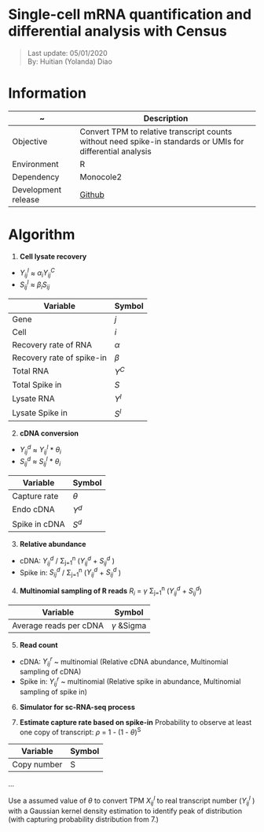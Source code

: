 # Single-cell mRNA quantification and differential analysis with Census
> Last update: 05/01/2020 <br>
> By: Huitian (Yolanda) Diao

# Information 
| ~ | Description |
| --- | --- |
| Objective | Convert TPM to relative transcript counts without need spike-in standards or UMIs for differential analysis |
| Environment | R |
| Dependency | Monocole2 |
| Development release | [Github](https://github.com/cole-trapnell-lab/monocle-release) |

# Algorithm
1. **Cell lysate recovery** <br>
  - *Y<sub>ij</sub><sup>l</sup>* ≈ *&alpha;<sub>i</sub>Y<sub>ij</sub><sup>C</sup>* <br>
  - *S<sub>ij</sub><sup>l</sup>* ≈ *&beta;<sub>i</sub>S<sub>ij</sub>*
 
| Variable | Symbol |
| --- | --- |
| Gene | *j* |
| Cell | *i* |
| Recovery rate of RNA |  *&alpha;* |
| Recovery rate of spike-in | *&beta;* |
| Total RNA | *Y<sup>C</sup>* |
| Total Spike in | *S* |
| Lysate RNA | *Y<sup>l</sup>* |
| Lysate Spike in | *S<sup>l</sup>* |

2. **cDNA conversion** <br>
  - *Y<sub>ij</sub><sup>d</sup>* ≈ *Y<sub>ij</sub><sup>l</sup>* * *&theta;<sub>i</sub>* <br>
  - *S<sub>ij</sub><sup>d</sup>* ≈ *S<sub>ij</sub><sup>l</sup>* * *&theta;<sub>i</sub>* <br>
 
| Variable | Symbol |
| --- | --- |
| Capture rate | *&theta;* |
| Endo cDNA | *Y<sup>d</sup>* |
| Spike in cDNA | *S<sup>d<sup>* |

3. **Relative abundance** <br>
 - cDNA:  *Y<sub>ij</sub><sup>d</sup>* / &Sigma;<sub>j=1</sub><sup>n</sup> (*Y<sub>ij</sub><sup>d</sup>* +  *S<sub>ij</sub><sup>d</sup>* )
 - Spike in:  *S<sub>ij</sub><sup>d</sup>* / &Sigma;<sub>j=1</sub><sup>n</sup> (*Y<sub>ij</sub><sup>d</sup>* +  *S<sub>ij</sub><sup>d</sup>* ) 

4. **Multinomial sampling of R reads**
*R<sub>i</sub>* = *&gamma;* &Sigma;<sub>j=1</sub><sup>n</sup> (*Y<sub>ij</sub><sup>d</sup>* +  *S<sub>ij</sub><sup>d</sup>*)

| Variable | Symbol |
| --- | --- |
| Average reads per cDNA | *&gamma;* &Sigma |

5. **Read count**
  - cDNA: *Y<sub>ij</sub><sup>r</sup>* ~ multinomial (Relative cDNA abundance, Multinomial sampling of cDNA)
  - Spike in: *Y<sub>ij</sub><sup>r</sup>* ~ multinomial (Relative spike in abundance, Multinomial sampling of spike in)

6. **Simulator for sc-RNA-seq process**

7. **Estimate capture rate based on spike-in**
Probability to observe at least one copy of transcript: *&rho;* = 1 - (1 - *&theta;*)<sup>S</sup>

| Variable | Symbol |
| --- | --- |
| Copy number | S |

...

Use a assumed value of *&theta;* to convert TPM *X<sub>ij</sub><sup>l</sup>*  to real transcript number (*Y<sub>ij</sub><sup>l</sup>* ) with a Gaussian kernel density estimation to identify peak of distribution (with capturing probability distribution from 7.)


